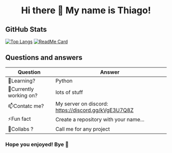 
<center>
<h1> Hi there 👋 My name is Thiago!</h1>
</center>

<h2>GitHub Stats</h2>

[![Top Langs](https://github-readme-stats.vercel.app/api/top-langs/?username=anuraghazra&layout=compact&theme=dark)](#) [![ReadMe Card](https://github-readme-stats.vercel.app/api?username=thiaguinho27&show_icons=true&theme=dark)](#)

<h2>Questions and answers</h2>
 
Question | Answer
------------ | -------------
🌱Learning? | Python
🔭Currently working on?| lots of stuff
📫Contatc me?| My server on discord: https://discord.gg/kVgE3U7Q8Z
⚡Fun fact | Create a repository with your name...
👯Collabs ? | Call me for any project

<p align="center">
<h3>Hope you enjoyed! Bye 👋</h3>
</p>

<!--
**Thiaguinho27/Thiaguinho27** is a ✨ _special_ ✨ repository because its `README.md` (this file) appears on your GitHub profile.

Here are some ideas to get you started:

- 🔭 I’m currently working on ...
- 🌱 I’m currently learning ...
- 👯 I’m looking to collaborate on ...
- 🤔 I’m looking for help with ...
- 💬 Ask me about ...
- 📫 How to reach me: ...
- 😄 Pronouns: ...
- ⚡ Fun fact: ...
-->
